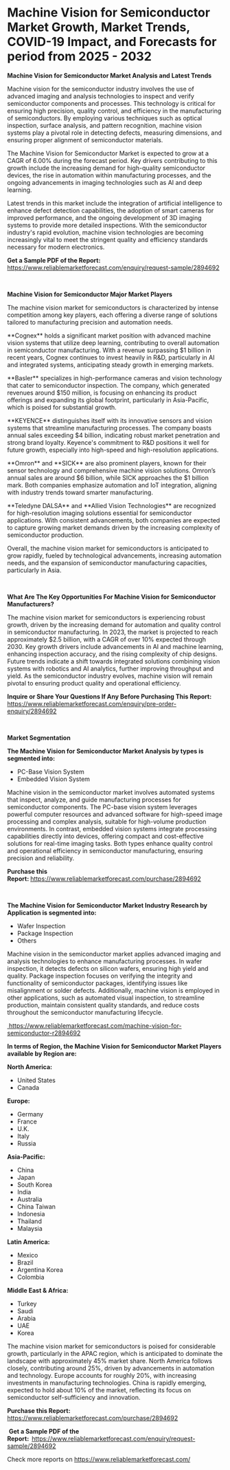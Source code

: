 <p><h1>Machine Vision for Semiconductor Market Growth, Market Trends, COVID-19 Impact, and Forecasts for period from 2025 - 2032</h1></p><p><strong>Machine Vision for Semiconductor Market Analysis and Latest Trends</strong></p>
<p><p>Machine vision for the semiconductor industry involves the use of advanced imaging and analysis technologies to inspect and verify semiconductor components and processes. This technology is critical for ensuring high precision, quality control, and efficiency in the manufacturing of semiconductors. By employing various techniques such as optical inspection, surface analysis, and pattern recognition, machine vision systems play a pivotal role in detecting defects, measuring dimensions, and ensuring proper alignment of semiconductor materials.</p><p>The Machine Vision for Semiconductor Market is expected to grow at a CAGR of 6.00% during the forecast period. Key drivers contributing to this growth include the increasing demand for high-quality semiconductor devices, the rise in automation within manufacturing processes, and the ongoing advancements in imaging technologies such as AI and deep learning. </p><p>Latest trends in this market include the integration of artificial intelligence to enhance defect detection capabilities, the adoption of smart cameras for improved performance, and the ongoing development of 3D imaging systems to provide more detailed inspections. With the semiconductor industry's rapid evolution, machine vision technologies are becoming increasingly vital to meet the stringent quality and efficiency standards necessary for modern electronics.</p></p>
<p><strong>Get a Sample PDF of the Report:&nbsp;</strong> <a href="https://www.reliablemarketforecast.com/enquiry/request-sample/2894692?utm_campaign=3299&utm_medium=2&utm_source=Github&utm_content=ia&utm_term=15032025&utm_id=machine-vision-for-semiconductor">https://www.reliablemarketforecast.com/enquiry/request-sample/2894692</a></p>
<p>&nbsp;</p>
<p><strong>Machine Vision for Semiconductor Major Market Players</strong></p>
<p><p>The machine vision market for semiconductors is characterized by intense competition among key players, each offering a diverse range of solutions tailored to manufacturing precision and automation needs. </p><p>**Cognex** holds a significant market position with advanced machine vision systems that utilize deep learning, contributing to overall automation in semiconductor manufacturing. With a revenue surpassing $1 billion in recent years, Cognex continues to invest heavily in R&D, particularly in AI and integrated systems, anticipating steady growth in emerging markets.</p><p>**Basler** specializes in high-performance cameras and vision technology that cater to semiconductor inspection. The company, which generated revenues around $150 million, is focusing on enhancing its product offerings and expanding its global footprint, particularly in Asia-Pacific, which is poised for substantial growth.</p><p>**KEYENCE** distinguishes itself with its innovative sensors and vision systems that streamline manufacturing processes. The company boasts annual sales exceeding $4 billion, indicating robust market penetration and strong brand loyalty. Keyence's commitment to R&D positions it well for future growth, especially into high-speed and high-resolution applications.</p><p>**Omron** and **SICK** are also prominent players, known for their sensor technology and comprehensive machine vision solutions. Omron’s annual sales are around $6 billion, while SICK approaches the $1 billion mark. Both companies emphasize automation and IoT integration, aligning with industry trends toward smarter manufacturing.</p><p>**Teledyne DALSA** and **Allied Vision Technologies** are recognized for high-resolution imaging solutions essential for semiconductor applications. With consistent advancements, both companies are expected to capture growing market demands driven by the increasing complexity of semiconductor production.</p><p>Overall, the machine vision market for semiconductors is anticipated to grow rapidly, fueled by technological advancements, increasing automation needs, and the expansion of semiconductor manufacturing capacities, particularly in Asia.</p></p>
<p>&nbsp;</p>
<p><strong>What Are The Key Opportunities For Machine Vision for Semiconductor Manufacturers?</strong></p>
<p><p>The machine vision market for semiconductors is experiencing robust growth, driven by the increasing demand for automation and quality control in semiconductor manufacturing. In 2023, the market is projected to reach approximately $2.5 billion, with a CAGR of over 10% expected through 2030. Key growth drivers include advancements in AI and machine learning, enhancing inspection accuracy, and the rising complexity of chip designs. Future trends indicate a shift towards integrated solutions combining vision systems with robotics and AI analytics, further improving throughput and yield. As the semiconductor industry evolves, machine vision will remain pivotal to ensuring product quality and operational efficiency.</p></p>
<p><strong>Inquire or Share Your Questions If Any Before Purchasing This Report:</strong> <a href="https://www.reliablemarketforecast.com/enquiry/pre-order-enquiry/2894692?utm_campaign=3299&utm_medium=2&utm_source=Github&utm_content=ia&utm_term=15032025&utm_id=machine-vision-for-semiconductor">https://www.reliablemarketforecast.com/enquiry/pre-order-enquiry/2894692</a></p>
<p>&nbsp;</p>
<p><strong>Market Segmentation</strong></p>
<p><strong>The Machine Vision for Semiconductor Market Analysis by types is segmented into:</strong></p>
<p><ul><li> PC-Base Vision System</li><li>Embedded Vision System </li></ul></p>
<p><p>Machine vision in the semiconductor market involves automated systems that inspect, analyze, and guide manufacturing processes for semiconductor components. The PC-base vision system leverages powerful computer resources and advanced software for high-speed image processing and complex analysis, suitable for high-volume production environments. In contrast, embedded vision systems integrate processing capabilities directly into devices, offering compact and cost-effective solutions for real-time imaging tasks. Both types enhance quality control and operational efficiency in semiconductor manufacturing, ensuring precision and reliability.</p></p>
<p><strong>Purchase this Report:&nbsp;</strong><a href="https://www.reliablemarketforecast.com/purchase/2894692?utm_campaign=3299&utm_medium=2&utm_source=Github&utm_content=ia&utm_term=15032025&utm_id=machine-vision-for-semiconductor">https://www.reliablemarketforecast.com/purchase/2894692</a></p>
<p>&nbsp;</p>
<p><strong>The Machine Vision for Semiconductor Market Industry Research by Application is segmented into:</strong></p>
<p><ul><li> Wafer Inspection</li><li>Package Inspection</li><li>Others </li></ul></p>
<p><p>Machine vision in the semiconductor market applies advanced imaging and analysis technologies to enhance manufacturing processes. In wafer inspection, it detects defects on silicon wafers, ensuring high yield and quality. Package inspection focuses on verifying the integrity and functionality of semiconductor packages, identifying issues like misalignment or solder defects. Additionally, machine vision is employed in other applications, such as automated visual inspection, to streamline production, maintain consistent quality standards, and reduce costs throughout the semiconductor manufacturing lifecycle.</p></p>
<p><a href="https://www.reliablemarketforecast.com/machine-vision-for-semiconductor-r2894692?utm_campaign=3299&utm_medium=2&utm_source=Github&utm_content=ia&utm_term=15032025&utm_id=machine-vision-for-semiconductor">&nbsp;https://www.reliablemarketforecast.com/machine-vision-for-semiconductor-r2894692</a></p>
<p><strong>In terms of Region, the Machine Vision for Semiconductor Market Players available by Region are:</strong></p>
<p>
    <p> <strong> North America: </strong>
        <ul>
            <li>United States</li>
            <li>Canada</li>
        </ul>
        </p> 
    <p> <strong> Europe: </strong>
        <ul>
            <li>Germany</li>
            <li>France</li>
            <li>U.K.</li>
            <li>Italy</li>
            <li>Russia</li>
        </ul>
        </p> 
    <p> <strong> Asia-Pacific: </strong>
        <ul>
            <li>China</li>
            <li>Japan</li>
            <li>South Korea</li>
            <li>India</li>
            <li>Australia</li>
            <li>China Taiwan</li>
            <li>Indonesia</li>
            <li>Thailand</li>
            <li>Malaysia</li>
        </ul>
        </p> 
    <p> <strong> Latin America: </strong>
        <ul>
            <li>Mexico</li>
            <li>Brazil</li>
            <li>Argentina Korea</li>
            <li>Colombia</li>
        </ul>
        </p> 
    <p> <strong> Middle East & Africa: </strong>
        <ul>
            <li>Turkey</li>
            <li>Saudi</li>
            <li>Arabia</li>
            <li>UAE</li>
            <li>Korea</li>
        </ul>
    </p>
    </p>
<p><p>The machine vision market for semiconductors is poised for considerable growth, particularly in the APAC region, which is anticipated to dominate the landscape with approximately 45% market share. North America follows closely, contributing around 25%, driven by advancements in automation and technology. Europe accounts for roughly 20%, with increasing investments in manufacturing technologies. China is rapidly emerging, expected to hold about 10% of the market, reflecting its focus on semiconductor self-sufficiency and innovation.</p></p>
<p><strong>Purchase this Report: </strong><a href="https://www.reliablemarketforecast.com/purchase/2894692?utm_campaign=3299&utm_medium=2&utm_source=Github&utm_content=ia&utm_term=15032025&utm_id=machine-vision-for-semiconductor">https://www.reliablemarketforecast.com/purchase/2894692</a></p>
<p>&nbsp;<strong>Get a Sample PDF of the Report:&nbsp;&nbsp;</strong><a href="https://www.reliablemarketforecast.com/enquiry/request-sample/2894692?utm_campaign=3299&utm_medium=2&utm_source=Github&utm_content=ia&utm_term=15032025&utm_id=machine-vision-for-semiconductor">https://www.reliablemarketforecast.com/enquiry/request-sample/2894692</a></p>
<p><strong></strong></p>
<p>Check more reports on <a href="https://www.reliablemarketforecast.com/?utm_campaign=3299&utm_medium=2&utm_source=Github&utm_content=ia&utm_term=15032025&utm_id=machine-vision-for-semiconductor">https://www.reliablemarketforecast.com/</a></p>